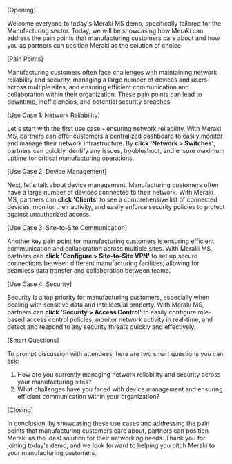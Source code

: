[Opening]

Welcome everyone to today's Meraki MS demo, specifically tailored for the Manufacturing sector. Today, we will be showcasing how Meraki can address the pain points that manufacturing customers care about and how you as partners can position Meraki as the solution of choice.

[Pain Points]

Manufacturing customers often face challenges with maintaining network reliability and security, managing a large number of devices and users across multiple sites, and ensuring efficient communication and collaboration within their organization. These pain points can lead to downtime, inefficiencies, and potential security breaches.

[Use Case 1: Network Reliability]

Let's start with the first use case - ensuring network reliability. With Meraki MS, partners can offer customers a centralized dashboard to easily monitor and manage their network infrastructure. By **click 'Network > Switches'**, partners can quickly identify any issues, troubleshoot, and ensure maximum uptime for critical manufacturing operations.

[Use Case 2: Device Management]

Next, let's talk about device management. Manufacturing customers often have a large number of devices connected to their network. With Meraki MS, partners can **click 'Clients'** to see a comprehensive list of connected devices, monitor their activity, and easily enforce security policies to protect against unauthorized access.

[Use Case 3: Site-to-Site Communication]

Another key pain point for manufacturing customers is ensuring efficient communication and collaboration across multiple sites. With Meraki MS, partners can **click 'Configure > Site-to-Site VPN'** to set up secure connections between different manufacturing facilities, allowing for seamless data transfer and collaboration between teams.

[Use Case 4: Security]

Security is a top priority for manufacturing customers, especially when dealing with sensitive data and intellectual property. With Meraki MS, partners can **click 'Security > Access Control'** to easily configure role-based access control policies, monitor network activity in real-time, and detect and respond to any security threats quickly and effectively.

[Smart Questions]

To prompt discussion with attendees, here are two smart questions you can ask:

1. How are you currently managing network reliability and security across your manufacturing sites?
2. What challenges have you faced with device management and ensuring efficient communication within your organization?

[Closing]

In conclusion, by showcasing these use cases and addressing the pain points that manufacturing customers care about, partners can position Meraki as the ideal solution for their networking needs. Thank you for joining today's demo, and we look forward to helping you pitch Meraki to your manufacturing customers.